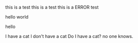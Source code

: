 this is a test
this is a test
this is a ERROR test

hello world 

hello

I have a cat
I don't have a cat
Do I have a cat?
no one knows. 
